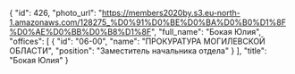 {
    "id": 426,
    "photo_url": "https://members2020by.s3.eu-north-1.amazonaws.com/128275_%D0%91%D0%BE%D0%BA%D0%B0%D1%8F%D0%AE%D0%BB%D0%B8%D1%8F",
    "full_name": "Бокая Юлия",
    "offices": [
        {
            "id": "06-00",
            "name": "ПРОКУРАТУРА МОГИЛЕВСКОЙ ОБЛАСТИ",
            "position": "Заместитель начальника отдела"
        }
    ],
    "title": "Бокая Юлия"
}